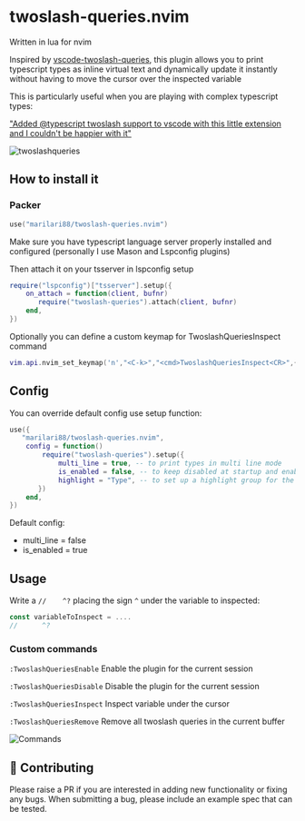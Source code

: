 # twoslash-queries.nvim
Written in lua for nvim

Inspired by [vscode-twoslash-queries](https://github.com/orta/vscode-twoslash-queries), this plugin allows you to print typescript types as inline virtual text and dynamically update it instantly without having to move the cursor over the inspected variable

This is particularly useful when you are playing with complex typescript types:

["Added 
@typescript
 twoslash support to vscode with this little extension and I couldn't be happier with it"](https://twitter.com/tannerlinsley/status/1564254580715560960?s=20&t=E0Ap8W6vsFZhHyZFYlt_5w)

![twoslashqueries](https://user-images.githubusercontent.com/32909388/204164892-3c1444d3-8f2d-4c6d-8c1a-b812f1e4c657.gif)

## How to install it

### Packer
```lua
use("marilari88/twoslash-queries.nvim")
```

Make sure you have typescript language server properly installed and configured (personally I use Mason and Lspconfig plugins)

Then attach it on your tsserver in lspconfig setup
```lua
require("lspconfig")["tsserver"].setup({
    on_attach = function(client, bufnr)
       require("twoslash-queries").attach(client, bufnr)
    end,
})
```

Optionally you can define a custom keymap for TwoslashQueriesInspect command
```lua
vim.api.nvim_set_keymap('n',"<C-k>","<cmd>TwoslashQueriesInspect<CR>",{})
```
## Config
You can override default config use setup function:
```lua
use({
   "marilari88/twoslash-queries.nvim",			
    config = function()
        require("twoslash-queries").setup({
            multi_line = true, -- to print types in multi line mode
            is_enabled = false, -- to keep disabled at startup and enable it on request with the TwoslashQueriesEnable 
            highlight = "Type", -- to set up a highlight group for the virtual text
	   })
    end,
})
```
Default config:
 - multi_line = false
 - is_enabled = true

## Usage
Write a `//    ^?` placing the sign `^` under the variable to inspected:
```typescript
const variableToInspect = ....
//      ^?
```

### Custom commands
`:TwoslashQueriesEnable` Enable the plugin for the current session

`:TwoslashQueriesDisable` Disable the plugin for the current session

`:TwoslashQueriesInspect` Inspect variable under the cursor

`:TwoslashQueriesRemove` Remove all twoslash queries in the current buffer

![Commands](https://github.com/undg/twoslash-queries.nvim/assets/32909388/55743a48-2250-4ca2-930d-ca0a310286e6)


## :gift: Contributing

Please raise a PR if you are interested in adding new functionality or fixing any bugs. When submitting a bug, please include an example spec that can be tested.
